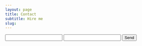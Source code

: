 ```yaml
---
layout: page
title: Contact
subtitle: Hire me
slug: 
---
```

<form action="//formspree.io/newaspectmedia@gmail.com"
      method="POST">
    <input type="text" name="name">
    <input type="email" name="_replyto placeholder="newaspectmedia@gmail.com" />
    <input type="submit" value="Send">
    <input type="text" name="_gotcha" style="display:none" />
    <input type="hidden" name="_next" value="//newaspectmedia.com" />
</form>

        